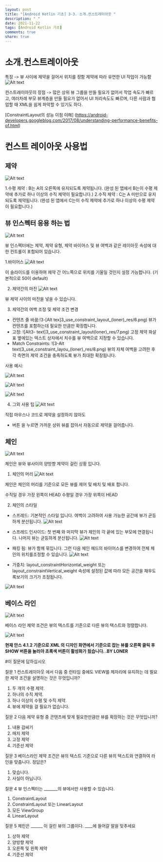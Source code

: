 ```yaml
---
layout: post
title: "[Android Kotlin 기초] 3-3. 소개.컨스트레이아웃 "
description: " "
date: 2021-11-22
tags: [Android Kotlin 기초]
comments: true
share: true
---
```



# 소개.컨스트레이아웃 

특징 -> 뷰 사이에 제약을 걸어서 위치를 정함 제약에 따라 유연한 UI 작업이 가능함       
![Alt text](3-3_use_constraint_layout_loner_res/2.png)

컨스트레이아웃의 장점 -> 많은 상위 뷰 그룹을 만들 필요가 없어서 작업 속도가 빠르고, 
여러차례 부모 뷰계층을 만들 필요가 없어서 UI 처리속도도 빠르며, 
다른 사람과 협업할 때 XML을 쉽게 파악할 수 있기도 하다.  

[ConstraintLayout의 성능 이점 이해]
(https://android-developers.googleblog.com/2017/08/understanding-performance-benefits-of.html)

# 컨스트 레이아웃 사용법 

## 제약
![Alt text](3-3_use_constraint_layout_loner_res/1.png)
 
1.수평 제약 : B는 A의 오른쪽에 유지되도록 제약됩니다. (완성 된 앱에서 B는이 수평 제약에 추가로 하나 이상의 수직 제약이 필요합니다.)
2.수직 제약 : C는 A 미만으로 유지되도록 제약됩니다. (완성 된 앱에서 C는이 수직 제약에 추가로 하나 이상의 수평 제약이 필요합니다.)

## 뷰 인스펙터 응용 하는 법 
![Alt text](3-3_use_constraint_layout_loner_res/3.png)

뷰 인스펙터에는 제약, 제약 유형, 제약 바이어스 및 뷰 여백과 같은 레이아웃 속성에 대한 컨트롤이 포함되어 있습니다.

1.바이어스 
![Alt text](3-3_use_constraint_layout_loner_res/4.png) 

이 슬라이드를 이용하여 제약 간 어느쪽으로 위치를 기울일 것인지 설정 가능합니다.
(기본적으로 50이 default)

2. 제약간의 마진
![Alt text](3-3_use_constraint_layout_loner_res/5.png) 

뷰 제약 사이의 마진을 넣을 수 있습니다. 

3. 제약간의 여백 조정 및 제약 조건 변경
 * 컨텐츠 줄 바꿈:!3-[Alt tex]3_use_constraint_layout_(loner)_res/6.png) 뷰가 컨텐츠를 포함하는데 필요한 만큼만 확장합니다.
 * 고정: ![Alt3- text]3_use_constraint_layout(loner)_res/7.png) 고정 제약 화살표 옆에있는 텍스트 상자에서 치수를 뷰 여백으로 지정할 수 있습니다.
 * Match Constraints: ![3-Alt text(3_use_constraint_layou_(loner)_res/8.png) 뷰의 자체 여백을 고려한 후 각 측면의 제약 조건을 충족하도록 뷰가 최대한 확장됩니다.
 
사용 예시: 

![Alt text](3-3_use_constraint_layout_loner_res/9.png)

![Alt text](3-3_use_constraint_layout_loner_res/10.png)

![Alt text](3-3_use_constraint_layout_loner_res/11.png)
 
4. 그외 사용 팁
![Alt text](3-3_use_constraint_layout_loner_res/12.png)

직접 마우스나 코드로 제약을 설정하지 않아도
 + 버튼 을 누르면 가까운 상위 뷰를 잡아서 자동으로 제약을 걸어줍니다.

## 체인
![Alt text](3-3_use_constraint_layout_loner_res/13.png) 

체인은 뷰와 뷰사이의 양방향 제약이 걸린 상황 입니다.

1. 체인의 머리 
![Alt text](3-3_use_constraint_layout_loner_res/14.png)

체인은 체인의 머리를 기준으로 모든 뷰를 제어 및 배치 및 배포 합니다.

수직일 경우 가장 왼쪽이 HEAD 
수평일 경우 가장 위쪽이 HEAD 


2. 체인의 스타일

* 스프레드: 기본적인 스타일 입니다. 여백이 고려하여 사용 가능한 공간에 뷰가 균등하게 분산됩니다.
![Alt text](3-3_use_constraint_layout_loner_res/15.png)

* 스프레드 인사이드: 첫 번째 와 마지막 뷰가 체인의 각 끝에 있는 부모에 연결됩니다. 나머지 뷰는 균등하게 분산됩니다.
![Alt text](3-3_use_constraint_layout_loner_res/16.png)

* 패킹 됨: 뷰가 함께 묶입니다. 그런 다음 체인 헤드의 바이어스를 변경하여 전체 체인의 위치를​조정할 수 있습니다.
![Alt text](3-3_use_constraint_layout_loner_res/17.png)

* 가중치: layout_constraintHorizontal_weight 또는 layout_constraintVertical_weight 속성에 
설정된 값에 따라 모든 공간을 채우도록보기의 크기가 조정됩니다.

![Alt text](3-3_use_constraint_layout_loner_res/18.png)


## 베이스 라인
![Alt text](3-3_use_constraint_layout_loner_res/19.png)

베이스 라인 제약 조건은 뷰의 텍스트를 기준으로 다른 뷰의 텍스트와 정렬합니다.

![Alt text](3-3_use_constraint_layout_loner_res/20.png)

**현재 안스 4.1.2 기준으로 XML 의 디자인 화면에서 기준으로 잡는 뷰를 오른쪽 클릭 후 SHOW 버튼을 눌러야 초록색 버튼이 활성화가 됬습니다.
.BY LONER**


#이 질문에 답하십시오

질문 1
컨스트레이아웃 에서 다음 중 런타임 중에도 VIEW를 제자리에 유지하는 데 필요한 제약 조건을 설명하는 것은 무엇입니까?

1) 두 개의 수평 제약.
2) 하나의 수직 제약.
3) 하나 이상의 수평 및 수직 제약.
4) 뷰에 제약을 걸 필요가 없습니다.

질문 2
다음 제약 유형 중 콘텐츠에 맞게 필요한만큼만 뷰를 확장하는 것은 무엇입니까?

1) 내용 감싸기
2) 매치 제약
3) 고정 제약
4) 기준선 제약

질문 3
베이스라인 제약 조건은 뷰의 텍스트 기준으로 다른 뷰의 텍스트와 연결하여 라인을 맞춥니다. 정답은?

1) 맞습니다.
2) 사실이 아닙니다.

질문 4
뷰 인스펙터는 _______의 뷰에서만 사용할 수 있습니다.

1) ConstraintLayout
2) ConstraintLayout 또는 LinearLayout
3) 모든 ViewGroup
4) LinearLayout

질문 5
체인은 ______ 이 걸린 뷰의 그룹이다.  ____에 들어갈 말을 맞추세요

1) 상하 제약
2) 양방향 제약
3) 오른쪽 및 왼쪽 제약
4) 기준선 제약

  



